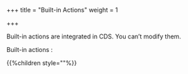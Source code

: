 +++
title = "Built-in Actions"
weight = 1

+++

Built-in actions are integrated in CDS. You can’t modify them.

Built-in actions :

{{%children style=""%}}
